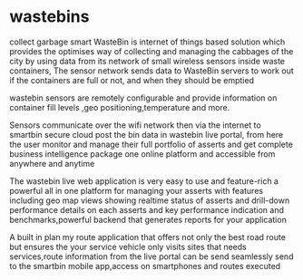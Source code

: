 # wastebins
collect garbage smart
WasteBin is internet of things based solution which provides the optimises way of collecting and managing the cabbages of the city by using data from its network of small wireless sensors inside waste containers, The sensor network sends data to WasteBin servers to work out if the containers are full or not, and when they should be emptied

wastebin sensors are remotely configurable and provide information on container fill levels ,geo positioning,temperature and more.

Sensors communicate over the wifi network then via the internet to smartbin secure cloud post the bin data in wastebin live portal, from here the user monitor and manage their full portfolio of asserts and get complete business intelligence package one online platform and accessible from anywhere and anytime

The wastebin live web application is very easy to use and feature-rich a powerful all in one platform for managing your asserts with features including geo map views showing realtime status of asserts and drill-down performance details on each asserts and key performance indication and benchmarks,powerful backend that generates reports for your application

A built in plan my route application that offers not only the best road route but ensures the your service vehicle only visits sites that needs services,route information from the live portal can be send seamlessly send to the smartbin mobile app,access on smartphones and routes executed
